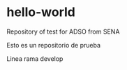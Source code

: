 # hello-world
Repository of test for ADSO from SENA

Esto es un repositorio de prueba

Linea rama develop
